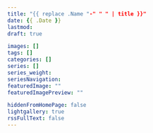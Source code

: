 ```yaml
---
title: "{{ replace .Name "-" " " | title }}"
date: {{ .Date }}
lastmod: 
draft: true

images: []
tags: []
categories: []
series: []
series_weight:
seriesNavigation:
featuredImage: ""
featuredImagePreview: ""

hiddenFromHomePage: false
lightgallery: true
rssFullText: false
---
```


